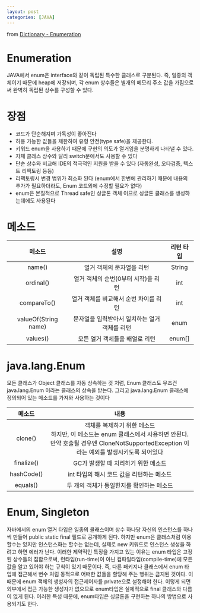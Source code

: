 ```yaml
---
layout: post
categories: [JAVA]
---
```


from [Dictionary - Enumeration](https://github.com/newkayak12/Dictionary/blob/master/java/16.Enum.md)

# Enumeration
JAVA에서 enum은 interface와 같이 독립된 특수한 클래스로 구분된다. 즉, 일종의 객체이기 때문에 heap에 저장되며,
각 enum 상수들은 별개의 메모리 주소 값을 가짐으로써 완벽히 독립된 상수를 구성할 수 있다. 

# 장점
- 코드가 단순해지며 가독성이 좋아진다
- 허용 가능한 값들을 제한하여 유형 안전(type safe)을 제공한다.
- 키워드 enum을 사용하기 때문에 구현의 의도가 열거임을 분명하게 나타낼 수 있다.
- 자체 클래스 상수와 달리 switch문에서도 사용할 수 있다
- 단순 상수와 비교해 IDE의 적극적인 지원을 받을 수 있다 (자동완성, 오타검증, 텍스트 리팩토링 등등)
- 리팩토링시 변경 범위가 최소화 된다 (enum에서 한번에 관리하기 때문에 내용의 추가가 필요하더라도, Enum 코드외에 수정할 필요가 없다)
- enum은 본질적으로 Thread safe인 싱글톤 객체 이므로 싱글톤 클래스를 생성하는데에도 사용된다

# 메소드
|메소드|	설명	|리턴 타입|
|:-----:|:--------:|:-----------:|
|name()|열거 객체의 문자열을 리턴|String|
|ordinal()|열거 객체의 순번(0부터 시작)을 리턴|int|
|compareTo()|열거 객체를 비교해서 순번 차이를 리턴|int|
|valueOf(String name)|문자열을 입력받아서 일치하는 열거 객체를 리턴|enum|
|values()|모든 열거 객체들을 배열로 리턴|enum[]|


# java.lang.Enum
모든 클래스가 Object 클래스를 자동 상속하는 것 처럼, Enum 클래스도 무조건 java.lang.Enum 이라는 클래스의 상속을 받는다. 그리고 java.lang.Enum 클래스에 정의되어 있는 메소드를 가져와 사용하는 것이다

|메소드	|                                                    내용                                                    |
|:-----------:|:--------------------------------------------------------------------------------------------------------:|
|clone()| 객체를 복제하기 위한 메소드<br/>하지만, 이 메소드는 enum 클래스에서 사용하면 안된다.<br/>만약 호출될 경우엔 CloneNotSupportedException 이라는 예외를 발생시키도록 되어있다 |
|finalize()|GC가 발생할 때 처리하기 위한 메소드|
|hashCode()|int 타입의 해시 코드 값을 리턴하는 메소드|
|equals()|두 개의 객체가 동일한지를 확인하는 메소드|

# Enum, Singleton

자바에서의 enum 열거 타입은 일종의 클래스이며 상수 하나당 자신의 인스턴스를 하나씩 만들어 public static final 필드로 공개하게 된다. 
하지만 enum은 클래스처럼 이용할수는 있지만 인스턴스화는 할수는 없는데, 실제로 new 키워드로 인스턴스 생성을 하려고 하면 에러가 난다.
이러한 제약적인 특징을 가지고 있는 이유는 enum 타입은 고정된 상수들의 집합으로써, 런타임(run-time)이 아닌 컴파일타임(compile-time)에 모든 값을 알고 있어야 하는 규칙이 있기 때문이다. 
즉, 다른 패키지나 클래스에서 enum 타입에 접근해서 변수 처럼 동적으로 어떠한 값들을 할당해 주는 행위는 금지된 것이다.
이 때문에 enum 객체의 생성자의 접근제어자를 private으로 설정해야 한다. 이렇게 되면 외부에서 접근 가능한 생성자가 없으므로 enum타입은 실제적으로 final 클래스와 다름이 없게 된다.
이러한 특성 때문에, enum타입은 싱글톤을 구현하는 하나의 방법으로 사용되기도 한다.